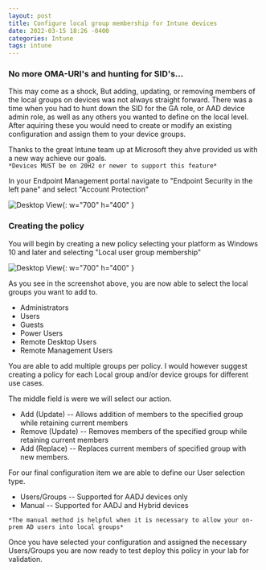 ```yaml
---
layout: post
title: Configure local group membership for Intune devices
date: 2022-03-15 18:26 -0400
categories: Intune
tags: intune 
---
```


### No more OMA-URI's and hunting for SID's...  

This may come as a shock, But adding, updating, or removing members of the local groups on devices was not always straight forward. There was a time when you had to hunt down the SID for the GA role, or AAD device admin role, as well as any others you wanted to define on the local level. After aquiring these you would need to create or modify an existing configuration and assign them to your device groups.  


Thanks to the great Intune team up at Microsoft they ahve provided us with a new way achieve our goals.  
```*Devices MUST be on 20H2 or newer to support this feature*```  

In your Endpoint Management portal navigate to "Endpoint Security in the left pane"  and select "Account Protection"  

![Desktop View](/assets/img/endpointsecurity1.png){: w="700" h="400" }  

### Creating the policy  

You will begin by creating a new policy selecting your platform as Windows 10 and later and selecting "Local user group membership"  

![Desktop View](/assets/img/createlocal2.png){: w="700" h="400" }  

As you see in the screenshot above, you are now able to select the local groups you want to add to.  
- Administrators  
- Users  
- Guests  
- Power Users  
- Remote Desktop Users  
- Remote Management Users  

You are able to add multiple groups per policy. I would however suggest creating a policy for each Local group and/or device groups for different use cases.  

The middle field is were we will select our action.  
- Add (Update) -- Allows addition of members to the specified group while retaining current members  
- Remove (Update) -- Removes members of the specified group while retaining current members  
- Add (Replace) -- Replaces current members of specified group with new members.  

For our final configuration item we are able to define our User selection type.  
- Users/Groups -- Supported for AADJ devices only  
- Manual -- Supported for AADJ and Hybrid devices  

```*The manual method is helpful when it is necessary to allow your on-prem AD users into local groups*```  

Once you have selected your configuration and assigned the necessary Users/Groups you are now ready to test deploy this policy in your lab for validation.